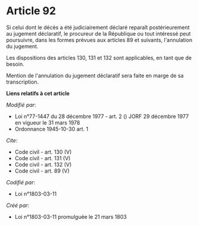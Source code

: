 # Article 92

Si celui dont le décès a été judiciairement déclaré reparaît postérieurement au jugement déclaratif, le procureur de la
République ou tout intéressé peut poursuivre, dans les formes prévues aux articles 89 et suivants, l'annulation du jugement. 

Les dispositions des articles 130, 131 et 132 sont applicables, en tant que de besoin. 

Mention de l'annulation du jugement déclaratif sera faite en marge de sa transcription.

**Liens relatifs à cet article**

_Modifié par_:

  - Loi n°77-1447 du 28 décembre 1977 - art. 2 () JORF 29 décembre 1977 en vigueur le 31 mars 1978
  - Ordonnance 1945-10-30 art. 1

_Cite_:

  - Code civil - art. 130 (V)
  - Code civil - art. 131 (V)
  - Code civil - art. 132 (V)
  - Code civil - art. 89 (V)

_Codifié par_:

  - Loi n°1803-03-11

_Créé par_:

  - Loi n°1803-03-11 promulguée le 21 mars 1803
